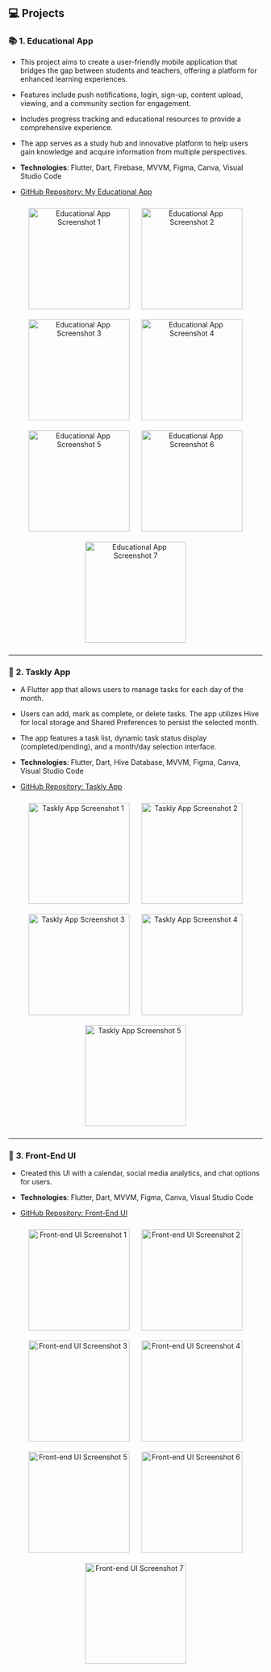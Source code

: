 ## 💻 Projects

### 📚 **1. Educational App**
- This project aims to create a user-friendly mobile application that bridges the gap between students and teachers, offering a platform for enhanced learning experiences.
- Features include push notifications, login, sign-up, content upload, viewing, and a community section for engagement.
- Includes progress tracking and educational resources to provide a comprehensive experience.
- The app serves as a study hub and innovative platform to help users gain knowledge and acquire information from multiple perspectives.

- **Technologies**: Flutter, Dart, Firebase, MVVM, Figma, Canva, Visual Studio Code
- [GitHub Repository: My Educational App](https://github.com/talhailyasdev/MyEducationalApp)

<div align="center">
  <img src="assets/images/1.jpg" alt="Educational App Screenshot 1" width="200px" height="auto" style="display: inline-block; margin: 10px;">
  <img src="assets/images/2.jpg" alt="Educational App Screenshot 2" width="200px" height="auto" style="display: inline-block; margin: 10px;">
  <img src="assets/images/3.jpg" alt="Educational App Screenshot 3" width="200px" height="auto" style="display: inline-block; margin: 10px;">
  <img src="assets/images/4.jpg" alt="Educational App Screenshot 4" width="200px" height="auto" style="display: inline-block; margin: 10px;">
  <img src="assets/images/5.jpg" alt="Educational App Screenshot 5" width="200px" height="auto" style="display: inline-block; margin: 10px;">
  <img src="assets/images/6.jpg" alt="Educational App Screenshot 6" width="200px" height="auto" style="display: inline-block; margin: 10px;">
  <img src="assets/images/7.jpg" alt="Educational App Screenshot 7" width="200px" height="auto" style="display: inline-block; margin: 10px;">
</div>

---

### 📅 **2. Taskly App**
- A Flutter app that allows users to manage tasks for each day of the month.
- Users can add, mark as complete, or delete tasks. The app utilizes Hive for local storage and Shared Preferences to persist the selected month.
- The app features a task list, dynamic task status display (completed/pending), and a month/day selection interface.

- **Technologies**: Flutter, Dart, Hive Database, MVVM, Figma, Canva, Visual Studio Code
- [GitHub Repository: Taskly App](https://github.com/talhailyasdev/Taskly-App)

<div align="center">
  <img src="assets/images/01.jpg" alt="Taskly App Screenshot 1" width="200px" height="auto" style="display: inline-block; margin: 10px;">
  <img src="assets/images/02.jpg" alt="Taskly App Screenshot 2" width="200px" height="auto" style="display: inline-block; margin: 10px;">
  <img src="assets/images/03.jpg" alt="Taskly App Screenshot 3" width="200px" height="auto" style="display: inline-block; margin: 10px;">
  <img src="assets/images/04.jpg" alt="Taskly App Screenshot 4" width="200px" height="auto" style="display: inline-block; margin: 10px;">
  <img src="assets/images/05.jpg" alt="Taskly App Screenshot 5" width="200px" height="auto" style="display: inline-block; margin: 10px;">
</div>

---

### 💬 **3. Front-End UI**
- Created this UI with a calendar, social media analytics, and chat options for users.

- **Technologies**: Flutter, Dart, MVVM, Figma, Canva, Visual Studio Code
- [GitHub Repository: Front-End UI](https://github.com/Talhailyas309/TasklyApp)

<div align="center">
  <img src="assets/images/10.jpg" alt="Front-end UI Screenshot 1" width="200px" height="auto" style="display: inline-block; margin: 10px;">
  <img src="assets/images/20.jpg" alt="Front-end UI Screenshot 2" width="200px" height="auto" style="display: inline-block; margin: 10px;">
  <img src="assets/images/30.jpg" alt="Front-end UI Screenshot 3" width="200px" height="auto" style="display: inline-block; margin: 10px;">
  <img src="assets/images/40.jpg" alt="Front-end UI Screenshot 4" width="200px" height="auto" style="display: inline-block; margin: 10px;">
  <img src="assets/images/50.jpg" alt="Front-end UI Screenshot 5" width="200px" height="auto" style="display: inline-block; margin: 10px;">
  <img src="assets/images/60.jpg" alt="Front-end UI Screenshot 6" width="200px" height="auto" style="display: inline-block; margin: 10px;">
  <img src="assets/images/70.jpg" alt="Front-end UI Screenshot 7" width="200px" height="auto" style="display: inline-block; margin: 10px;">
</div>
